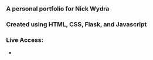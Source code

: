 ### A personal portfolio for Nick Wydra

### Created using HTML, CSS, Flask, and Javascript

### Live Access:
  - 